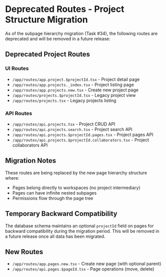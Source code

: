 # Deprecated Routes - Project Structure Migration

As of the subpage hierarchy migration (Task #34), the following routes are deprecated and will be removed in a future release:

## Deprecated Project Routes

### UI Routes
- `/app/routes/app.project.$projectId.tsx` - Project detail page
- `/app/routes/app.projects._index.tsx` - Project listing page  
- `/app/routes/app.projects.new.tsx` - Create new project page
- `/app/routes/projects.$projectId.tsx` - Legacy project view
- `/app/routes/projects.tsx` - Legacy projects listing

### API Routes
- `/app/routes/api.projects.tsx` - Project CRUD API
- `/app/routes/api.projects.search.tsx` - Project search API
- `/app/routes/api.projects.$projectId.pages.tsx` - Project pages API
- `/app/routes/api.projects.$projectId.collaborators.tsx` - Project collaborators API

## Migration Notes

These routes are being replaced by the new page hierarchy structure where:
- Pages belong directly to workspaces (no project intermediary)
- Pages can have infinite nested subpages
- Permissions flow through the page tree

## Temporary Backward Compatibility

The database schema maintains an optional `projectId` field on pages for backward compatibility during the migration period. This will be removed in a future release once all data has been migrated.

## New Routes

- `/app/routes/app.pages.new.tsx` - Create new page (with optional parent)
- `/app/routes/api.pages.$pageId.tsx` - Page operations (move, delete)